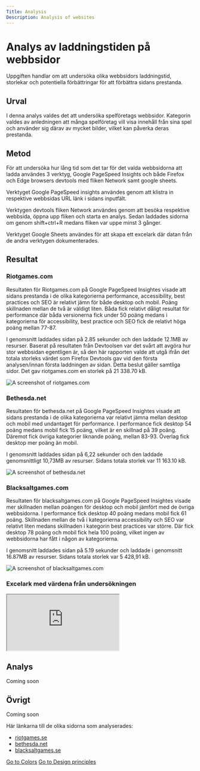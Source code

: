 ```yaml
---
Title: Analysis
Description: Analysis of websites
---
```


Analys av laddningstiden på webbsidor
=======================

Uppgiften handlar om att undersöka olika webbsidors laddningstid, storlekar och potentiella förbättringar för att förbättra sidans prestanda.

Urval
-----------------------

I denna analys valdes det att undersöka spelföretags webbsidor. Kategorin valdes av anledningen att många spelföretag vill visa innehåll från sina spel och använder sig därav av mycket bilder, vilket kan påverka deras prestanda.

Metod
-----------------------

För att undersöka hur lång tid som det tar för det valda webbsidorna att ladda användes 3 verktyg, Google PageSpeed Insights och både Firefox och Edge browsers devtools med fliken Network samt google sheets.


Verktyget Google PageSpeed insights användes genom att klistra in respektive webbsidas URL länk i sidans inputfält. 


Verktygen devtools fliken Network användes genom att besöka respektive webbsida, öppna upp fliken och starta en analys. Sedan laddades sidorna om genom shift+ctrl+R medans fliken var uppe minst 3 gånger.


Verktyget Google Sheets användes för att skapa ett excelark där datan från de andra verktygen dokumenterades.

Resultat
-----------------------

### Riotgames.com

Resultaten för Riotgames.com på Google PageSpeed Insightes visade att sidans prestanda i de olika kategorierna performance, accessibility, best practices och SEO är relativt jämn för både desktop och mobil. Poäng skillnaden mellan de två är väldigt liten. Båda fick relativt dåligt resultat för performance där båda versionerna fick under 50 poäng medans i kategorierna för accessibility, best practice och SEO fick de relativt höga poäng mellan 77-87. 


I genomsnitt laddades sidan på 2.85 sekunder och den laddade 12.1MB av resurser. Baserat på resultaten från Devtoolsen var det svårt att avgöra hur stor webbsidan egentligen är, så den här rapporten valde att utgå ifrån det totala storleks värdet som Firefox Devtools gav vid den första analysen/innan första laddningen av sidan. Detta beslut gäller samtliga sidor. Det gav riotgames.com en storlek på 21 338.70 kB.  

![A screenshot of riotgames.com](../assets/img/riot.jpg "riot.com")

### Bethesda.net

Resultaten för bethesda.net på Google PageSpeed Insightes visade att sidans prestanda i de olika kategorierna var relativt jämna mellan desktop och mobil med undantaget för performance. I performance fick desktop 54 poäng medans mobil fick 15 poäng, vilket är en skillnad på 39 poäng. Däremot fick övriga kategorier liknande poäng, mellan 83-93. Överlag fick desktop mer poäng än mobil.


I genomsnitt laddades sidan på 6,22 sekunder och den laddade genomsnittligt 10,73MB av resurser. Sidans totala storlek var 11 163.10 kB.

![A screenshot of bethesda.net](../assets/img/bethesda.jpg "bethesda.com")

### Blacksaltgames.com

Resultaten för blacksaltgames.com på Google PageSpeed Insightes visade mer skillnaden mellan poängen för desktop och mobil jämfört med de övriga webbsidorna. I performance fick desktop 40 poäng medans mobil fick 61 poäng. Skillnaden mellan de två i kategorierna accessibility och SEO var relativt liten medans skillnaden i kategorin best practices var större. Där fick desktop 78 poäng och mobil fick hela 100 poäng, vilket ingen av webbsidorna har fått i någon av kategorierna.


I genomsnitt laddades sidan på 5.19 sekunder och laddade i genomsnitt 16.87MB av resurser. Sidans totala storlek var 5 428,91 kB.

![A screenshot of blacksaltgames.com](../assets/img/blacksaltg.jpg "blacksaltgames.com")

### Excelark med värdena från undersökningen

<iframe class="excel" src="https://docs.google.com/spreadsheets/d/e/2PACX-1vQki3NBraibLiYtcvzpHI-tHtxIamtz3qhH9A1X6GnIGm-vg9DG-JirjtNDv_nvcKxyxD5CaG7o052B/pubhtml?widget=true&amp;headers=false"></iframe>

Analys
-----------------------

Coming soon

Övrigt
-----------------------

Coming soon

Här länkarna till de olika sidorna som analyserades:
* [riotgames.se](https://www.riotgames.com/en)
* [bethesda.net](https://bethesda.net/en/dashboard)
* [blacksaltgames.se](https://www.blacksaltgames.com/)

<a class="backbtn" href="01_colors">Go to Colors</a>
<a class="backbtn" href="03_design_principles">Go to Design principles</a>

